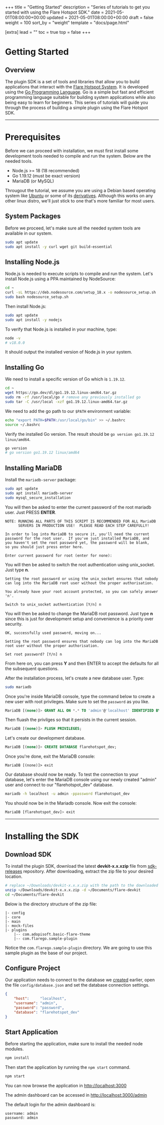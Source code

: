 +++
title = "Getting Started"
description = "Series of tutorials to get you started with using the Flare Hotspot SDK."
date = 2021-05-01T08:00:00+00:00
updated = 2021-05-01T08:00:00+00:00
draft = false
weight = 100
sort_by = "weight"
template = "docs/page.html"

[extra]
lead = ""
toc = true
top = false
+++

# Getting Started

## Overview

The plugin SDK is a set of tools and libraries that allow you to build applications that interact with the [Flare Hotspot System](https://www.flarehotspot.com). It is developed using the [Go Programming Language](https://go.dev). Go is a simple but fast and efficient programming language suitable for building system applications while also being easy to learn for beginners. This series of tutorials will guide you through the process of building a simple plugin using the Flare Hotspot SDK.

---

# Prerequisites

Before we can proceed with installation, we must first install some development tools needed to compile and run the system. Below are the needed tools.

- Node.js >= 18 (18 recommended)
- Go 1.19.12 (must be exact version)
- MariaDB (or MySQL)

Througout the tutorial, we assume you are using a Debian based operating system like [Ubuntu](https://ubuntu.com/) or some of its [derivatives](https://en.wikipedia.org/wiki/Category:Ubuntu_derivatives). Although this works on any other linux distro,
we'll just stick to one that's more familiar for most users.

## System Packages
Before we proceed, let's make sure all the needed system tools are available in our system.
```sh
sudo apt update
sudo apt install -y curl wget git build-essential
```

## Installing Node.js

Node.js is needed to execute scripts to compile and run the system. Let's install Node.js using a PPA maintained by NodeSource:

```sh
cd ~
curl -sL https://deb.nodesource.com/setup_18.x -o nodesource_setup.sh
sudo bash nodesource_setup.sh
```

Then install Node.js:

```sh
sudo apt update
sudo apt install -y nodejs
```

To verify that Node.js is installed in your machine, type:

```sh
node -v
# v18.0.0
```

It should output the installed version of Node.js in your system.

## Installing Go

We need to install a specific version of Go which is `1.19.12`.

```sh
cd ~
wget https://go.dev/dl/go1.19.12.linux-amd64.tar.gz
sudo rm -rf /usr/local/go # remove any previously installed go
sudo tar -C /usr/local -xzf go1.19.12.linux-amd64.tar.gz
```

We need to add the go path to our `$PATH` environment variable:
```sh
echo "export PATH=$PATH:/usr/local/go/bin" >> ~/.bashrc
source ~/.bashrc
```

Verify the installed Go version. The result should be `go version go1.19.12 linux/amd64`.
```sh
go version
# go version go1.19.12 linux/amd64
```

## Installing MariaDB
Install the `mariadb-server` package:
```sh
sudo apt update
sudo apt install mariadb-server
sudo mysql_secure_installation
```

You will then be asked to enter the current password of the root mariadb user. Just PRESS **ENTER**.
```
NOTE: RUNNING ALL PARTS OF THIS SCRIPT IS RECOMMENDED FOR ALL MariaDB
      SERVERS IN PRODUCTION USE!  PLEASE READ EACH STEP CAREFULLY!

In order to log into MariaDB to secure it, you'll need the current
password for the root user.  If you've just installed MariaDB, and
you haven't set the root password yet, the password will be blank,
so you should just press enter here.

Enter current password for root (enter for none):
```

You will then be asked to switch the root authentication using unix_socket. Just type **n**.
```
Setting the root password or using the unix_socket ensures that nobody
can log into the MariaDB root user without the proper authorisation.

You already have your root account protected, so you can safely answer 'n'.

Switch to unix_socket authentication [Y/n] n
```

You will then be asked to change the MariaDB root password. Just type **n** since this is just for development setup and convenience is a priority over security.
```
OK, successfully used password, moving on...

Setting the root password ensures that nobody can log into the MariaDB
root user without the proper authorisation.

Set root password? [Y/n] n
```

From here on, you can press **Y** and then ENTER to accept the defaults for all the subsequent questions.

After the installation process, let's create a new database user. Type:
```sh
sudo mariadb
```
Once you're inside MariaDB console, type the command below to create a new user with root privileges. Make sure to set the `password` as you like.
```sql
MariaDB [(none)]> GRANT ALL ON *.* TO 'admin'@'localhost' IDENTIFIED BY 'password' WITH GRANT OPTION;
```

Then fluash the privilges so that it persists in the current session.
```sql
MariaDB [(none)]> FLUSH PRIVILEGES;
```

Let's create our development database.
```sql
MariaDB [(none)]> CREATE DATABASE flarehotspot_dev;
```

Once you're done, exit the MariaDB console:
```
MariaDB [(none)]> exit
```

Our database should now be ready. To test the connection to your database, let's enter the MariaDB console using our newly created "admin" user and connect to our "flarehotspot_dev" database.
```sh
mariadb -h localhost -u admin -ppassword flarehotspot_dev
```

You should now be in the Mariadb console. Now exit the console:
```sql
MariaDB [flarehotspot_dev]> exit
```

---

# Installing the SDK

## Download SDK
To install the plugin SDK, download the latest **devkit-x.x.xzip** file from [sdk-releases](https://github.com/flarehotspot/sdk-releases/releases) repository.
After downloading, extract the zip file to your desired location.
```sh
# replace ~/Downloads/devkit-x.x.x.zip with the path to the downloaded zip file
unzip ~/Downloads/devkit-x.x.x.zip -d ~/Documents/flare-devkit
cd ~/Documents/flare-devkit
```

Below is the directory structure of the zip file:
```
|- config
|- core
|- main
|- mock-files
|- plugins
    |-- com.adopisoft.basic-flare-theme
    |-- com.flarego.sample-plugin
```

Notice the `com.flarego.sample-plugin` directory. We are going to use this sample plugin as the base of our project.

## Configure Project
Our application needs to connect to the database we [created](#installing-mariadb) earlier, open the file `config/database.json` and set the database connection settings.
```json
{
    "host":     "localhost",
    "username": "admin",
    "password": "password",
    "database": "flarehotspot_dev"
}
```

## Start Application
Before starting the application, make sure to install the needed node modules.
```sh
npm install
```

Then start the application by running the `npm start` command.
```sh
npm start
```
You can now browse the application in [http://localhost:3000](http://localhost:3000)

The admin dashboard can be accessed in [http://localhost:3000/admin](http://localhost:3000/admin)

The default login for the admin dashboard is:
```
username: admin
password: admin
```
